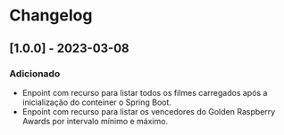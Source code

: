 # Changelog

## [1.0.0] - 2023-03-08
### Adicionado
- Enpoint com recurso para listar todos os filmes carregados após a inicialização do conteiner o Spring Boot.
- Enpoint com recurso para listar os vencedores do Golden Raspberry Awards por intervalo mínimo e máximo.
